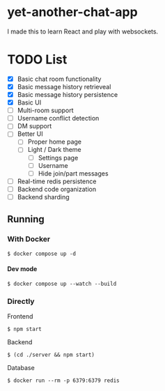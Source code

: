 # yet-another-chat-app

I made this to learn React and play with websockets.

# TODO List

- [x] Basic chat room functionality
- [x] Basic message history retrieveal
- [x] Basic message history persistence
- [x] Basic UI
- [ ] Multi-room support
- [ ] Username conflict detection
- [ ] DM support
- [ ] Better UI
  - [ ] Proper home page
  - [ ] Light / Dark theme
    - [ ] Settings page
    - [ ] Username
    - [ ] Hide join/part messages
- [ ] Real-time redis persistence
- [ ] Backend code organization
- [ ] Backend sharding

## Running

### With Docker

`$ docker compose up -d`

#### Dev mode

`$ docker compose up --watch --build`

### Directly

Frontend

`$ npm start`

Backend

`$ (cd ./server && npm start)`

Database

`$ docker run --rm -p 6379:6379 redis`
